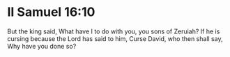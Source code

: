 # II Samuel 16:10

But the king said, What have I to do with you, you sons of Zeruiah? If he is cursing because the Lord has said to him, Curse David, who then shall say, Why have you done so?
